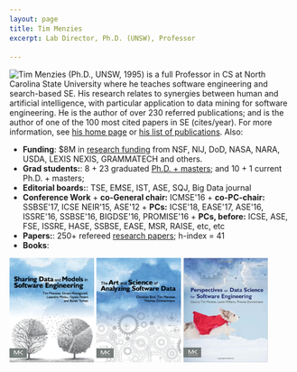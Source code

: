 ```yaml
---
layout: page
title: Tim Menzies
excerpt: Lab Director, Ph.D. (UNSW), Professor 

---
```


 
<img align=left
src="{{site.url}}/img/timm.png"> Tim Menzies (Ph.D.,
UNSW, 1995) is a full Professor in CS at North
Carolina State University where he teaches software
engineering and search-based SE.  His research
relates to synergies between human and artificial
intelligence, with particular application to data
mining for software engineering.  He is the author
of over 230 referred publications; and is the author of one of the
100 most cited papers in SE (cites/year).  For more information, see [his home page](http://menzies.us)  or [his list of publications](https://scholar.google.com/citations?user=7htTUTgmLtUC&hl=en). Also:

+ **Funding**: $8M in [research funding](https://docs.google.com/spreadsheets/d/1Y5YrD3WkZlee7LLXLN5m9vvMPL2qBU-vruHpRr77dqg/edit#gid=676744746make%20-) from  NSF, NIJ, DoD, NASA, NARA, USDA, LEXIS NEXIS, GRAMMATECH and others.
+ **Grad students:**: 8 + 23 graduated [Ph.D. + masters](https://docs.google.com/spreadsheets/d/1oWGEfEdt4aXZ_chBLTzw2RkKhGTKIKReetkcb8Zo2F4/edit?usp=sharing); and 10 + 1 current Ph.D. + masters;
+ **Editorial boards:**: TSE, EMSE, IST, ASE, SQJ, Big Data journal
+ **Conference Work**
       + **co-General chair:** ICMSE'16
       + **co-PC-chair:** SSBSE'17, ICSE NEIR'15, ASE'12
       + **PCs:**  ICSE'18, EASE'17, ASE'16, ISSRE'16, SSBSE'16, BIGDSE'16, PROMISE'16
       + **PCs, before:** ICSE, ASE, FSE, ISSRE, HASE, SSBSE, EASE, MSR, RAISE, etc, etc
+ **Papers:**: 250+ refereed [research papers](https://scholar.google.com/citations?user=7htTUTgmLtUC&hl=en&oi=ao); h-index = 41
+ **Books**: 

 <a href="https://www.amazon.com/Sharing-Data-Models-Software-Engineering/dp/0124172954"><img width=150 src="https://raw.githubusercontent.com/timm/timm.github.io/master/img/shareBookCover.png"></a>&nbsp;<a
 href="https://www.amazon.com/Art-Science-Analyzing-Software-Data/dp/0124115195"><img width=150 src="https://raw.githubusercontent.com/timm/timm.github.io/master/img/asdbookCover.png"></a>&nbsp;<a
  href="https://www.amazon.com/Perspectives-Data-Science-Software-Engineering/dp/0128042060"><img width=150 src="https://raw.githubusercontent.com/timm/timm.github.io/master/img/perspectivesBook.jpg"></a>

